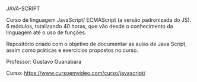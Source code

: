   JAVA-SCRIPT

Curso de linguagem JavaScript/ ECMAScript (a versão padronizada do JS). 
6 módulos, totalizando 40 horas, que vão desde o conhecimento da linguagem até o uso de funções.

Repositório criado com o objetivo de documentar as aulas de Java Script, assim como práticas e exercícios propostos no curso.

Professor: Gustavo Guanabara

Curso: https://www.cursoemvideo.com/curso/javascript/
